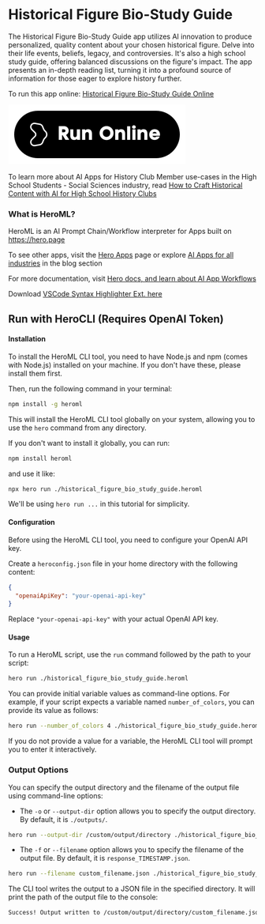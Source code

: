 # Historical Figure Bio-Study Guide

The Historical Figure Bio-Study Guide app utilizes AI innovation to produce personalized, quality content about your chosen historical figure. Delve into their life events, beliefs, legacy, and controversies. It's also a high school study guide, offering balanced discussions on the figure's impact. The app presents an in-depth reading list, turning it into a profound source of information for those eager to explore history further.

To run this app online: [Historical Figure Bio-Study Guide Online](https://hero.page/app/historical-figure-bio-study-guide-ai-powered-bio-analysis-and-study-guide/EuWm3POzHRV2CbHBkRrH)

[![Run Historical Figure Bio-Study Guide Online](/assets/run.svg)](https://hero.page/app/historical-figure-bio-study-guide-ai-powered-bio-analysis-and-study-guide/EuWm3POzHRV2CbHBkRrH)

To learn more about AI Apps for History Club Member use-cases in the High School Students - Social Sciences industry, read [How to Craft Historical Content with AI for High School History Clubs](https://hero.page/blog/ai/high-school-students-social-sciences/how-to-craft-historical-content-with-ai-for-high-school-history-clubs/170968)

### What is HeroML?
HeroML is an AI Prompt Chain/Workflow interpreter for Apps built on https://hero.page 

To see other apps, visit the [Hero Apps](https://hero.page/apps) page or explore [AI Apps for all industries](https://hero.page/blog) in the blog section

For more documentation, visit [Hero docs, and learn about AI App Workflows](https://hero.page/tutorials/introduction-to-heroml)

Download [VSCode Syntax Highlighter Ext. here](https://marketplace.visualstudio.com/items?itemName=hero-page.heroml)

## Run with HeroCLI (Requires OpenAI Token)

#### Installation

To install the HeroML CLI tool, you need to have Node.js and npm (comes with Node.js) installed on your machine. If you don't have these, please install them first. 

Then, run the following command in your terminal:

```bash
npm install -g heroml
```

This will install the HeroML CLI tool globally on your system, allowing you to use the `hero` command from any directory.

If you don't want to install it globally, you can run:

```bash
npm install heroml
```

and use it like:

```bash
npx hero run ./historical_figure_bio_study_guide.heroml
```

We'll be using `hero run ...` in this tutorial for simplicity.

#### Configuration

Before using the HeroML CLI tool, you need to configure your OpenAI API key. 

Create a `heroconfig.json` file in your home directory with the following content:

```json
{
  "openaiApiKey": "your-openai-api-key"
}
```

Replace `"your-openai-api-key"` with your actual OpenAI API key.

#### Usage

To run a HeroML script, use the `run` command followed by the path to your script:

```bash
hero run ./historical_figure_bio_study_guide.heroml
```

You can provide initial variable values as command-line options. For example, if your script expects a variable named `number_of_colors`, you can provide its value as follows:

```bash
hero run --number_of_colors 4 ./historical_figure_bio_study_guide.heroml
```

If you do not provide a value for a variable, the HeroML CLI tool will prompt you to enter it interactively.

### Output Options

You can specify the output directory and the filename of the output file using command-line options:

- The `-o` or `--output-dir` option allows you to specify the output directory. By default, it is `./outputs/`.

```bash
hero run --output-dir /custom/output/directory ./historical_figure_bio_study_guide.heroml
```

- The `-f` or `--filename` option allows you to specify the filename of the output file. By default, it is `response_TIMESTAMP.json`.

```bash
hero run --filename custom_filename.json ./historical_figure_bio_study_guide.heroml
```

The CLI tool writes the output to a JSON file in the specified directory. It will print the path of the output file to the console:

```bash
Success! Output written to /custom/output/directory/custom_filename.json
```

